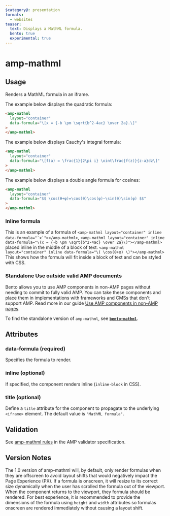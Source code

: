 ```yaml
---
$category@: presentation
formats:
  - websites
teaser:
  text: Displays a MathML formula.
  bento: true
  experimental: true
---
```


# amp-mathml

## Usage

Renders a MathML formula in an iframe.

The example below displays the quadratic formula:

```html
<amp-mathml
  layout="container"
  data-formula="\[x = {-b \pm \sqrt{b^2-4ac} \over 2a}.\]"
>
</amp-mathml>
```

The example below displays Cauchy's integral formula:

```html
<amp-mathml
  layout="container"
  data-formula="\[f(a) = \frac{1}{2\pi i} \oint\frac{f(z)}{z-a}dz\]"
>
</amp-mathml>
```

The example below displays a double angle formula for cosines:

```html
<amp-mathml
  layout="container"
  data-formula="$$ \cos(θ+φ)=\cos(θ)\cos(φ)−\sin(θ)\sin(φ) $$"
>
</amp-mathml>
```

### Inline formula

This is an example of a formula of `` <amp-mathml layout="container" inline data-formula="`x`"></amp-mathml> ``, `<amp-mathml layout="container" inline data-formula="\(x = {-b \pm \sqrt{b^2-4ac} \over 2a}\)"></amp-mathml>` placed inline in the middle of a block of text. `<amp-mathml layout="container" inline data-formula="\( \cos(θ+φ) \)"></amp-mathml>` This shows how the formula will fit inside a block of text and can be styled with CSS.

### Standalone Use outside valid AMP documents

Bento allows you to use AMP components in non-AMP pages without needing
to commit to fully valid AMP. You can take these components and place them
in implementations with frameworks and CMSs that don't support AMP. Read
more in our guide [Use AMP components in non-AMP pages](https://amp.dev/documentation/guides-and-tutorials/start/bento_guide/).

To find the standalone version of `amp-mathml`, see [**`bento-mathml`**](./1.0/README.md).

## Attributes

### data-formula (required)

Specifies the formula to render.

### inline (optional)

If specified, the component renders inline (`inline-block` in CSS).

### title (optional)

Define a `title` attribute for the component to propagate to the underlying `<iframe>` element. The default value is `"MathML formula"`.

## Validation

See [amp-mathml rules](https://github.com/ampproject/amphtml/blob/main/extensions/amp-mathml/validator-amp-mathml.protoascii) in the AMP validator specification.

## Version Notes

The 1.0 version of amp-mathml will, by default, only render formulas when they are offscreen to avoid layout shifts that would negatively impact the Page Experience (PX). If a formula is onscreen, it will resize to its correct size dynamically when the user has scrolled the formula out of the viewport. When the component returns to the viewport, they formula should be rendered. For best experience, it is recommended to provide the dimensions of the formula using `height` and `width` attributes so formulas onscreen are rendered immediately without causing a layout shift.
